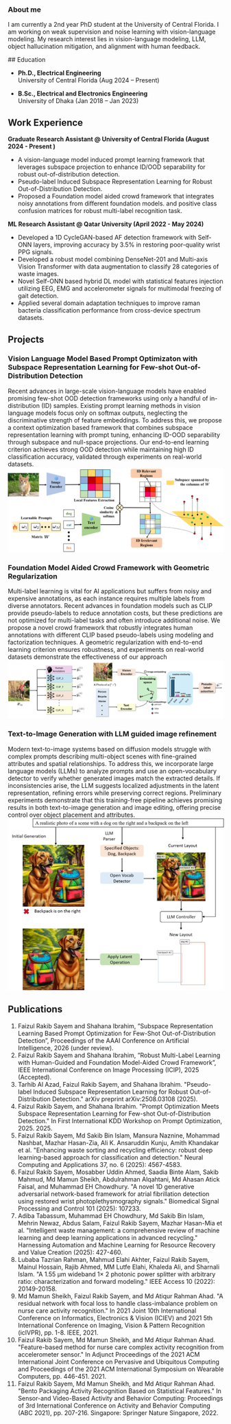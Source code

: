 ### About me
<p>
I am currently a 2nd year PhD student at the University of Central Florida.
I am working on weak supervision and noise learning with vision-language modeling.
My research interest lies in vision-language modeling, LLM, object hallucination mitigation, and alignment with human feedback.
</p>
## Education

- **Ph.D., Electrical Engineering**  
  University of Central Florida (Aug 2024 – Present)

- **B.Sc., Electrical and Electronics Engineering**  
  University of Dhaka (Jan 2018 – Jan 2023)

## Work Experience
**Graduate Research Assistant @ University of Central Florida (August 2024 - Present )**
- A vision-language model induced prompt learning framework that leverages subspace projection to enhance ID/OOD separability for robust out-of-distribution detection.
- Pseudo-label Induced Subspace Representation Learning for Robust Out-of-Distribution Detection.
- Proposed a Foundation model aided crowd framework that integrates noisy annotations from different foundation models. and positive class confusion matrices for robust multi-label recognition task.

**ML Research Assistant  @ Qatar University (April 2022 - May 2024)**
- Developed a 1D CycleGAN-based AF detection framework with Self-ONN layers, improving accuracy by 3.5% in restoring poor-quality wrist PPG signals.
- Developed a robust model combining DenseNet-201 and Multi-axis Vision Transformer with data augmentation to classify 28 categories of waste images.
- Novel Self-ONN based hybrid DL model with statistical features injection utilizing EEG, EMG and accelerometer signals for multimodal freezing of gait detection.
- Applied several domain adaptation techniques to improve raman bacteria classification performance from cross-device spectrum datasets.
  
## Projects
### Vision Language Model Based Prompt Optimizaton with Subspace Representation Learning for Few-shot Out-of-Distribution Detection


Recent advances in large-scale vision-language models have enabled promising few-shot OOD detection frameworks using only a handful of in-distribution (ID) samples. Existing prompt learning methods in vision language models focus only on softmax outputs, neglecting the discriminative strength of feature embeddings. To address this, we propose a context optimization based framework that combines subspace representation learning with prompt tuning, enhancing ID-OOD separability through subspace and null-space projections. Our end-to-end learning criterion achieves strong OOD detection while maintaining high ID classification accuracy, validated through experiments on real-world datasets.
![EEG Band Discovery](/assets/img/subcoop_v2.png)

### Foundation Model Aided Crowd Framework with Geometric Regularization
Multi-label learning is vital for AI applications but suffers from noisy and expensive annotations, as each instance requires multiple labels from diverse annotators. Recent advances in foundation models such as CLIP provide pseudo-labels to reduce annotation costs, but these predictions are not optimized for multi-label tasks and often introduce additional noise. We propose a novel crowd framework that robustly integrates human annotations with different CLIP based pseudo-labels using modeling and factorization techniques. A geometric regularization with end-to-end learning criterion ensures robustness, and experiments on real-world datasets demonstrate the effectiveness of our approach
![Bike Study](/assets/img/new3.png)
### Text-to-Image Generation with LLM guided image refinement
Modern text-to-image systems based on diffusion models struggle with complex prompts describing multi-object scenes with fine-grained attributes and spatial relationships. To address this, we incorporate large language models (LLMs) to analyze prompts and use an open-vocabulary detector to verify whether generated images match the extracted details. If inconsistencies arise, the LLM suggests localized adjustments in the latent representation, refining errors while preserving correct regions. Preliminary experiments demonstrate that this training-free pipeline achieves promising results in both text-to-image generation and image editing, offering precise control over object placement and attributes.
![Bike Study](/assets/img/method.png)


## Publications
1. Faizul Rakib Sayem and Shahana Ibrahim, ”Subspace Representation Learning Based Prompt Optimization for Few-Shot Out-of-Distribution Detection”, Proceedings of the AAAI Conference on Artificial Intelligence, 2026 (under review).
2. Faizul Rakib Sayem and Shahana Ibrahim, ”Robust Multi-Label Learning with Human-Guided and Foundation Model-Aided Crowd Framework”, IEEE International Conference on Image Processing (ICIP), 2025 (Accepted).
3. Tarhib Al Azad, Faizul Rakib Sayem, and Shahana Ibrahim. "Pseudo-label Induced Subspace Representation Learning for Robust Out-of-Distribution Detection." arXiv preprint arXiv:2508.03108 (2025).
4. Faizul Rakib Sayem, and Shahana Ibrahim. "Prompt Optimization Meets Subspace Representation Learning for Few-shot Out-of-Distribution Detection." In First International KDD Workshop on Prompt Optimization, 2025. 2025.
5. Faizul Rakib Sayem, Md Sakib Bin Islam, Mansura Naznine, Mohammad Nashbat, Mazhar Hasan-Zia, Ali K. Ansaruddin Kunju, Amith Khandakar et al. "Enhancing waste sorting and recycling efficiency: robust deep learning-based approach for classification and detection." Neural Computing and Applications 37, no. 6 (2025): 4567-4583.
6. Faizul Rakib Sayem, Mosabber Uddin Ahmed, Saadia Binte Alam, Sakib Mahmud, Md Mamun Sheikh, Abdulrahman Alqahtani, Md Ahasan Atick Faisal, and Muhammad EH Chowdhury. "A novel 1D generative adversarial network-based framework for atrial fibrillation detection using restored wrist photoplethysmography signals." Biomedical Signal Processing and Control 101 (2025): 107233.
7. Adiba Tabassum, Muhammad EH Chowdhury, Md Sakib Bin Islam, Mehrin Newaz, Abdus Salam, Faizul Rakib Sayem, Mazhar Hasan-Mia et al. "Intelligent waste management: a comprehensive review of machine learning and deep learning applications in advanced recycling." Harnessing Automation and Machine Learning for Resource Recovery and Value Creation (2025): 427-460.
8. Lubaba Tazrian Rahman, Mahmud Elahi Akhter, Faizul Rakib Sayem, Mainul Hossain, Rajib Ahmed, MM Lutfe Elahi, Khaleda Ali, and Sharnali Islam. "A 1.55 μm wideband 1× 2 photonic power splitter with arbitrary ratio: characterization and forward modeling." IEEE Access 10 (2022): 20149-20158.
9.  Md Mamun Sheikh, Faizul Rakib Sayem, and Md Atiqur Rahman Ahad. "A residual network with focal loss to handle class-imbalance problem on nurse care activity recognition." In 2021 Joint 10th International Conference on Informatics, Electronics & Vision (ICIEV) and 2021 5th International Conference on Imaging, Vision & Pattern Recognition (icIVPR), pp. 1-8. IEEE, 2021.
10.  Faizul Rakib Sayem, Md Mamun Sheikh, and Md Atiqur Rahman Ahad. "Feature-based method for nurse care complex activity recognition from accelerometer sensor." In Adjunct Proceedings of the 2021 ACM International Joint Conference on Pervasive and Ubiquitous Computing and Proceedings of the 2021 ACM International Symposium on Wearable Computers, pp. 446-451. 2021.
11.  Faizul Rakib Sayem, Md Mamun Sheikh, and Md Atiqur Rahman Ahad. "Bento Packaging Activity Recognition Based on Statistical Features." In Sensor-and Video-Based Activity and Behavior Computing: Proceedings of 3rd International Conference on Activity and Behavior Computing (ABC 2021), pp. 207-216. Singapore: Springer Nature Singapore, 2022.
